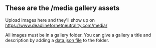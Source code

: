 ## These are the /media gallery assets

Upload images here and they'll show up on https://www.deadlinefornetneutrality.com/media/

All images must be in a gallery folder. You can give a gallery a title and description by adding a [data.json file](https://github.com/fightforthefuture/deadlinefornetneutrality.com/blob/master/static/media/banners/data.json) to the folder.
